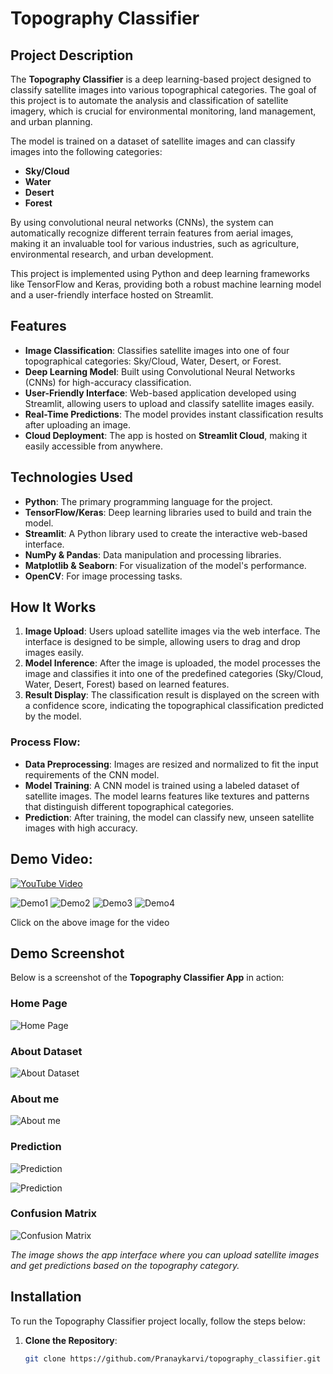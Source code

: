 # Topography Classifier

## Project Description

The **Topography Classifier** is a deep learning-based project designed to classify satellite images into various topographical categories. The goal of this project is to automate the analysis and classification of satellite imagery, which is crucial for environmental monitoring, land management, and urban planning. 

The model is trained on a dataset of satellite images and can classify images into the following categories:
- **Sky/Cloud**
- **Water**
- **Desert**
- **Forest**

By using convolutional neural networks (CNNs), the system can automatically recognize different terrain features from aerial images, making it an invaluable tool for various industries, such as agriculture, environmental research, and urban development.

This project is implemented using Python and deep learning frameworks like TensorFlow and Keras, providing both a robust machine learning model and a user-friendly interface hosted on Streamlit.

## Features

- **Image Classification**: Classifies satellite images into one of four topographical categories: Sky/Cloud, Water, Desert, or Forest.
- **Deep Learning Model**: Built using Convolutional Neural Networks (CNNs) for high-accuracy classification.
- **User-Friendly Interface**: Web-based application developed using Streamlit, allowing users to upload and classify satellite images easily.
- **Real-Time Predictions**: The model provides instant classification results after uploading an image.
- **Cloud Deployment**: The app is hosted on **Streamlit Cloud**, making it easily accessible from anywhere.


## Technologies Used

- **Python**: The primary programming language for the project.
- **TensorFlow/Keras**: Deep learning libraries used to build and train the model.
- **Streamlit**: A Python library used to create the interactive web-based interface.
- **NumPy & Pandas**: Data manipulation and processing libraries.
- **Matplotlib & Seaborn**: For visualization of the model's performance.
- **OpenCV**: For image processing tasks.

## How It Works

1. **Image Upload**: Users upload satellite images via the web interface. The interface is designed to be simple, allowing users to drag and drop images easily.
2. **Model Inference**: After the image is uploaded, the model processes the image and classifies it into one of the predefined categories (Sky/Cloud, Water, Desert, Forest) based on learned features.
3. **Result Display**: The classification result is displayed on the screen with a confidence score, indicating the topographical classification predicted by the model.

### Process Flow:
- **Data Preprocessing**: Images are resized and normalized to fit the input requirements of the CNN model.
- **Model Training**: A CNN model is trained using a labeled dataset of satellite images. The model learns features like textures and patterns that distinguish different topographical categories.
- **Prediction**: After training, the model can classify new, unseen satellite images with high accuracy.
## Demo Video:
[![YouTube Video](source/aerial-view-vouglan-dam-reservoir-north-oyonnax-france.jpg)](https://youtu.be/2vzRl2ubPQM)

![Demo1](source/assets/2024-12-1809-14-00-ezgif.com-video-to-gif-converter.gif)
![Demo2](source/assets/2024-12-1809-14-00-ezgif.com-video-to-gif-converter%20(2).gif)
![Demo3](source/assets/2024-12-1809-14-00-ezgif.com-video-to-gif-converter%20(3).gif)
![Demo4](source/assets/2024-12-1809-14-00-ezgif.com-video-to-gif-converter%20(4).gif)


Click on the above image for the video

## Demo Screenshot

Below is a screenshot of the **Topography Classifier App** in action:
### Home Page
![Home Page](source/Screenshot%202024-12-17%20225424.png)

### About Dataset

![About Dataset](source/Screenshot%202024-12-17%20225505.png)

### About me

![About me](source/Screenshot%202024-12-17%20225530.png)

### Prediction

![Prediction](source/Screenshot%202024-12-17%20225603.png)

![Prediction](source/Screenshot%202024-12-17%20225628.png)

### Confusion Matrix

![Confusion Matrix](source/Screenshot%202024-12-17%20230740.png)

*The image shows the app interface where you can upload satellite images and get predictions based on the topography category.*

## Installation

To run the Topography Classifier project locally, follow the steps below:

1. **Clone the Repository**:
   ```bash
   git clone https://github.com/Pranaykarvi/topography_classifier.git
